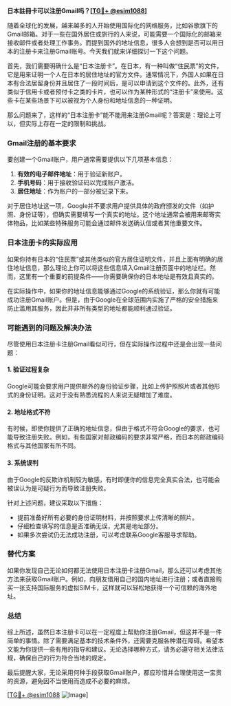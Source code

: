 **日本註冊卡可以注册Gmail吗？[[TG💪+ @esim1088](https://t.me/s/esim1088)]**

随着全球化的发展，越来越多的人开始使用国际化的网络服务，比如谷歌旗下的Gmail邮箱。对于一些在国外居住或旅行的人来说，可能需要一个国际化的邮箱来接收邮件或者处理工作事务。而提到国外的地址信息，很多人会想到是否可以用日本的注册卡来注册Gmail账号。今天我们就来详细探讨一下这个问题。

首先，我们需要明确什么是“日本注册卡”。在日本，有一种叫做“住民票”的文件，它是用来证明一个人在日本的居住地址的官方文件。通常情况下，外国人如果在日本有合法居留身份并且居住了一段时间后，是可以申请到这个文件的。此外，还有类似于信用卡或者预付卡之类的卡片，也可以作为某种形式的“注册卡”来使用。这些卡在某些场景下可以被视为个人身份和地址信息的一种证明。

那么问题来了，这样的“日本注册卡”能不能用来注册Gmail呢？答案是：理论上可以，但实际上存在一定的限制和挑战。

### Gmail注册的基本要求

要创建一个Gmail账户，用户通常需要提供以下几项基本信息：

1. **有效的电子邮件地址**：用于验证新账户。
2. **手机号码**：用于接收验证码以完成账户激活。
3. **居住地址**：作为账户的一部分被记录下来。

对于居住地址这一项，Google并不要求用户提供具体的政府颁发的文件（如护照、身份证等），但确实需要填写一个真实的地址。这个地址通常会被用来邮寄实体物品，比如某些特殊服务可能会通过邮件发送确认信或者其他重要文件。

### 日本注册卡的实际应用

如果你持有日本的“住民票”或其他类似的官方居住证明文件，并且上面有明确的居住地址信息，那么理论上你可以将这些信息填入Gmail注册页面中的地址栏。然而，这里有一个重要的前提条件——你需要确保你的日本地址是有效且真实的。

在实际操作中，如果你的地址信息能够通过Google的系统验证，那么你就有可能成功注册Gmail账户。但是，由于Google在全球范围内实施了严格的安全措施来防止滥用其服务，因此并非所有类型的地址都能顺利通过验证。

### 可能遇到的问题及解决办法

尽管使用日本注册卡注册Gmail看似可行，但在实际操作过程中还是会出现一些问题：

#### 1. 验证过程复杂
Google可能会要求用户提供额外的身份验证步骤，比如上传护照照片或者其他形式的身份证明。这对于没有熟悉流程的人来说无疑增加了难度。

#### 2. 地址格式不符
有时候，即使你提供了正确的地址信息，但由于格式不符合Google的要求，也可能导致注册失败。例如，有些国家对邮政编码的要求非常严格，而日本的邮政编码格式与其他国家有所不同。

#### 3. 系统误判
由于Google的反欺诈机制较为敏感，有时即便你的信息完全真实合法，也可能会被误认为是可疑行为而导致注册失败。

针对上述问题，建议采取以下措施：

- 提前准备好所有必要的身份证明材料，并按照要求上传清晰的照片。
- 仔细检查填写的信息是否准确无误，尤其是地址部分。
- 如果多次尝试仍无法成功注册，可以考虑联系Google客服寻求帮助。

### 替代方案

如果你发现自己无论如何都无法使用日本注册卡注册Gmail，那么还可以考虑其他方法来获取Gmail账户。例如，向朋友借用自己的国内地址进行注册；或者直接购买一张支持国际服务的虚拟SIM卡，这样就可以轻松地获得一个可信赖的海外地址。

### 总结

综上所述，虽然日本注册卡可以在一定程度上帮助你注册Gmail，但这并不是一件简单的事情。除了需要满足基本的技术条件外，还需要克服各种潜在障碍。希望本文能为你提供一些有用的指导和建议。无论选择哪种方式，请务必遵守相关法律法规，确保自己的行为符合当地的规定。

最后提醒大家，无论采用何种手段获取Gmail账户，都应珍惜并合理使用这一宝贵的资源，避免因不当使用而造成不必要的麻烦。

[[TG💪+ @esim1088](https://t.me/s/esim1088) ![Image](https://i.postimg.cc/4NQfJmqS/Snipaste-2025-05-13-00-14-12.png)]